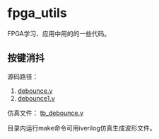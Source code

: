 # fpga_utils

FPGA学习、应用中用的的一些代码。

## 按键消抖

源码路径： 
1. [debounce.v](./debounce/src/debounce.v)
2. [debounce1.v](./debounce/src/debounce1.v)

仿真文件： [tb_debounce.v](./debounce/tb_debounce.v)

目录内运行make命令可用iverilog仿真生成波形文件。

